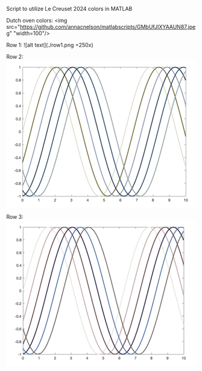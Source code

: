 Script to utilize Le Creuset 2024 colors in MATLAB

Dutch oven colors: 
<img src="https://github.com/annacnelson/matlabscripts/GMbUfJIXYAAUN87.jpeg" "width=100"/>

Row 1: 
![alt text](./row1.png =250x)

Row 2:
![alt text](https://github.com/annacnelson/matlabscripts/blob/main/row2.png?raw=true)

Row 3: 
![alt text](https://github.com/annacnelson/matlabscripts/blob/main/row3.png?raw=true)
